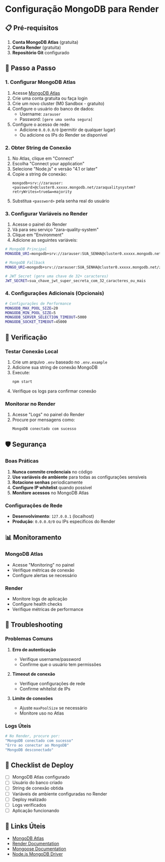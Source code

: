 # Configuração MongoDB para Render

## 📋 Pré-requisitos

1. **Conta MongoDB Atlas** (gratuita)
2. **Conta Render** (gratuita)
3. **Repositório Git** configurado

## 🚀 Passo a Passo

### 1. Configurar MongoDB Atlas

1. Acesse [MongoDB Atlas](https://www.mongodb.com/atlas)
2. Crie uma conta gratuita ou faça login
3. Crie um novo cluster (M0 Sandbox - gratuito)
4. Configure o usuário do banco de dados:
   - Username: `zarauser`
   - Password: `[gere uma senha segura]`
5. Configure o acesso de rede:
   - Adicione `0.0.0.0/0` (permitir de qualquer lugar)
   - Ou adicione os IPs do Render se disponível

### 2. Obter String de Conexão

1. No Atlas, clique em "Connect"
2. Escolha "Connect your application"
3. Selecione "Node.js" e versão "4.1 or later"
4. Copie a string de conexão:
   ```
   mongodb+srv://zarauser:<password>@cluster0.xxxxx.mongodb.net/zaraqualitysystem?retryWrites=true&w=majority
   ```
5. Substitua `<password>` pela senha real do usuário

### 3. Configurar Variáveis no Render

1. Acesse o painel do Render
2. Vá para seu serviço "zara-quality-system"
3. Clique em "Environment"
4. Adicione as seguintes variáveis:

```bash
# MongoDB Principal
MONGODB_URI=mongodb+srv://zarauser:SUA_SENHA@cluster0.xxxxx.mongodb.net/zaraqualitysystem?retryWrites=true&w=majority

# MongoDB Fallback
MONGO_URI=mongodb+srv://zarauser:SUA_SENHA@cluster0.xxxxx.mongodb.net/zaraqualitysystem?retryWrites=true&w=majority

# JWT Secret (gere uma chave de 32+ caracteres)
JWT_SECRET=sua_chave_jwt_super_secreta_com_32_caracteres_ou_mais
```

### 4. Configurações Adicionais (Opcionais)

```bash
# Configurações de Performance
MONGODB_MAX_POOL_SIZE=20
MONGODB_MIN_POOL_SIZE=5
MONGODB_SERVER_SELECTION_TIMEOUT=5000
MONGODB_SOCKET_TIMEOUT=45000
```

## 🔧 Verificação

### Testar Conexão Local

1. Crie um arquivo `.env` baseado no `.env.example`
2. Adicione sua string de conexão MongoDB
3. Execute:
   ```bash
   npm start
   ```
4. Verifique os logs para confirmar conexão

### Monitorar no Render

1. Acesse "Logs" no painel do Render
2. Procure por mensagens como:
   ```
   MongoDB conectado com sucesso
   ```

## 🛡️ Segurança

### Boas Práticas

1. **Nunca commite credenciais** no código
2. **Use variáveis de ambiente** para todas as configurações sensíveis
3. **Rotacione senhas** periodicamente
4. **Configure IP whitelist** quando possível
5. **Monitore acessos** no MongoDB Atlas

### Configurações de Rede

- **Desenvolvimento**: `127.0.0.1` (localhost)
- **Produção**: `0.0.0.0/0` ou IPs específicos do Render

## 📊 Monitoramento

### MongoDB Atlas
- Acesse "Monitoring" no painel
- Verifique métricas de conexão
- Configure alertas se necessário

### Render
- Monitore logs de aplicação
- Configure health checks
- Verifique métricas de performance

## 🚨 Troubleshooting

### Problemas Comuns

1. **Erro de autenticação**
   - Verifique username/password
   - Confirme que o usuário tem permissões

2. **Timeout de conexão**
   - Verifique configurações de rede
   - Confirme whitelist de IPs

3. **Limite de conexões**
   - Ajuste `maxPoolSize` se necessário
   - Monitore uso no Atlas

### Logs Úteis

```bash
# No Render, procure por:
"MongoDB conectado com sucesso"
"Erro ao conectar ao MongoDB"
"MongoDB desconectado"
```

## 📝 Checklist de Deploy

- [ ] MongoDB Atlas configurado
- [ ] Usuário do banco criado
- [ ] String de conexão obtida
- [ ] Variáveis de ambiente configuradas no Render
- [ ] Deploy realizado
- [ ] Logs verificados
- [ ] Aplicação funcionando

## 🔗 Links Úteis

- [MongoDB Atlas](https://www.mongodb.com/atlas)
- [Render Documentation](https://render.com/docs)
- [Mongoose Documentation](https://mongoosejs.com/docs/)
- [Node.js MongoDB Driver](https://mongodb.github.io/node-mongodb-native/)